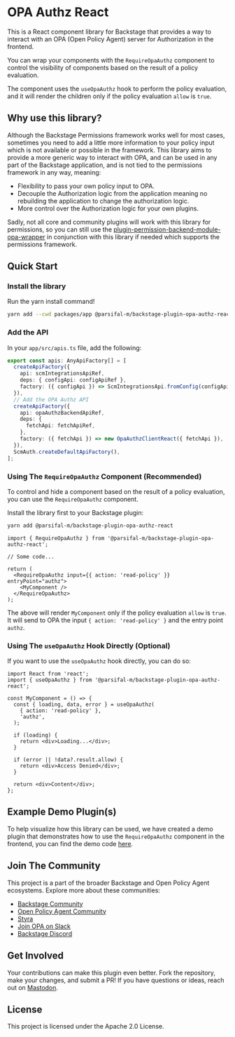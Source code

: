 # OPA Authz React

This is a React component library for Backstage that provides a way to interact with an OPA (Open Policy Agent) server for Authorization in the frontend.

You can wrap your components with the `RequireOpaAuthz` component to control the visibility of components based on the result of a policy evaluation.

The component uses the `useOpaAuthz` hook to perform the policy evaluation, and it will render the children only if the policy evaluation `allow` is `true`.

## Why use this library?

Although the Backstage Permissions framework works well for most cases, sometimes you need to add a little more information to your policy input which is not available or possible in the framework. This library aims to provide a more generic way to interact with OPA, and can be used in any part of the Backstage application, and is not tied to the permissions framework in any way, meaning:

- Flexibility to pass your own policy input to OPA.
- Decouple the Authorization logic from the application meaning no rebuilding the application to change the authorization logic.
- More control over the Authorization logic for your own plugins.

Sadly, not all core and community plugins will work with this library for permissions, so you can still use the [plugin-permission-backend-module-opa-wrapper](https://parsifal-m.github.io/backstage-opa-plugins/#/opa-permissions-wrapper-module/introduction) in conjunction with this library if needed which supports the permissions framework.

## Quick Start

### Install the library

Run the yarn install command!

```bash
yarn add --cwd packages/app @parsifal-m/backstage-plugin-opa-authz-react
```

### Add the API

In your `app/src/apis.ts` file, add the following:

```ts
export const apis: AnyApiFactory[] = [
  createApiFactory({
    api: scmIntegrationsApiRef,
    deps: { configApi: configApiRef },
    factory: ({ configApi }) => ScmIntegrationsApi.fromConfig(configApi),
  }),
  // Add the OPA Authz API
  createApiFactory({
    api: opaAuthzBackendApiRef,
    deps: {
      fetchApi: fetchApiRef,
    },
    factory: ({ fetchApi }) => new OpaAuthzClientReact({ fetchApi }),
  }),
  ScmAuth.createDefaultApiFactory(),
];
```

### Using The `RequireOpaAuthz` Component (Recommended)

To control and hide a component based on the result of a policy evaluation, you can use the `RequireOpaAuthz` component.

Install the library first to your Backstage plugin:

```bash
yarn add @parsifal-m/backstage-plugin-opa-authz-react
```

```tsx
import { RequireOpaAuthz } from '@parsifal-m/backstage-plugin-opa-authz-react';

// Some code...

return (
  <RequireOpaAuthz input={{ action: 'read-policy' }} entryPoint="authz">
    <MyComponent />
  </RequireOpaAuthz>
);
```

The above will render `MyComponent` only if the policy evaluation `allow` is `true`. It will send to OPA the input `{ action: 'read-policy' }` and the entry point `authz`.

### Using The `useOpaAuthz` Hook Directly (Optional)

If you want to use the `useOpaAuthz` hook directly, you can do so:

```tsx
import React from 'react';
import { useOpaAuthz } from '@parsifal-m/backstage-plugin-opa-authz-react';

const MyComponent = () => {
  const { loading, data, error } = useOpaAuthz(
    { action: 'read-policy' },
    'authz',
  );

  if (loading) {
    return <div>Loading...</div>;
  }

  if (error || !data?.result.allow) {
    return <div>Access Denied</div>;
  }

  return <div>Content</div>;
};
```

## Example Demo Plugin(s)

To help visualize how this library can be used, we have created a demo plugin that demonstrates how to use the `RequireOpaAuthz` component in the frontend, you can find the demo code [here](https://github.com/Parsifal-M/backstage-opa-plugins/blob/main/plugins/opa-frontend-demo/src/components/ExampleComponent/ExampleComponent.tsx).

## Join The Community

This project is a part of the broader Backstage and Open Policy Agent ecosystems. Explore more about these communities:

- [Backstage Community](https://backstage.io)
- [Open Policy Agent Community](https://www.openpolicyagent.org)
- [Styra](https://www.styra.com)
- [Join OPA on Slack](https://slack.openpolicyagent.org/)
- [Backstage Discord](https://discord.com/invite/MUpMjP2)

## Get Involved

Your contributions can make this plugin even better. Fork the repository, make your changes, and submit a PR! If you have questions or ideas, reach out on [Mastodon](https://hachyderm.io/@parcifal).

## License

This project is licensed under the Apache 2.0 License.
